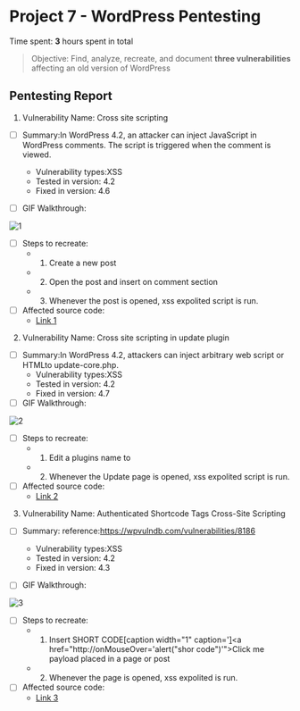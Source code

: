 # Project 7 - WordPress Pentesting

Time spent: **3** hours spent in total

> Objective: Find, analyze, recreate, and document **three vulnerabilities** affecting an old version of WordPress

## Pentesting Report

1. Vulnerability Name: Cross site scripting  
  - [ ] Summary:In WordPress 4.2, an attacker can inject JavaScript in 
WordPress comments. The script is triggered when the comment is viewed.
    - Vulnerability types:XSS
    - Tested in version: 4.2
    - Fixed in version:  4.6
  - [ ] GIF Walkthrough:
  
  
  ![1](https://user-images.githubusercontent.com/24555370/31864921-e4a6ec18-b733-11e7-8d18-aa71ec06f50f.gif)
  - [ ] Steps to recreate: 
      -  1. Create a new post
      - 2. Open the post and insert <script>alert("XSS")</script> on comment section
      - 3. Whenever the post is opened, xss expolited script is run.
  - [ ] Affected source code:
    - [Link 1](https://github.com/WordPress/WordPress/commit/c9e60dab176635d4bfaaf431c0ea891e4726d6e0)
    
    
 2. Vulnerability Name: Cross site scripting in update plugin  
  - [ ] Summary:In WordPress 4.2, attackers can inject arbitrary web script or HTMLto update-core.php. 
    - Vulnerability types:XSS
    - Tested in version: 4.2
    - Fixed in version:  4.7
  - [ ] GIF Walkthrough:
  
  ![2](https://user-images.githubusercontent.com/24555370/31865574-d5107ed0-b73e-11e7-9008-c330b7aedb60.gif)
  - [ ] Steps to recreate: 
      -  1. Edit a plugins name to <script>alert("XSS");</script>
      -  2. Whenever the Update page is opened, xss expolited script is run.
  - [ ] Affected source code:
    - [Link 2](https://core.trac.wordpress.org/browser/trunk/src/wp-includes/shortcodes.php)
 
 3. Vulnerability Name: Authenticated Shortcode Tags Cross-Site Scripting
  - [ ] Summary: reference:https://wpvulndb.com/vulnerabilities/8186
  
    - Vulnerability types:XSS
    - Tested in version: 4.2
    - Fixed in version:  4.3
  - [ ] GIF Walkthrough:
 
 ![3](https://user-images.githubusercontent.com/24555370/31865942-7bb7b3d8-b745-11e7-9dc7-7a39b3d6267c.gif)

  - [ ] Steps to recreate: 
      -  1. Insert SHORT CODE[caption width="1" caption='<a href="' ">]</a><a href="http://onMouseOver='alert("shor code")'">Click me</a> payload placed in a page or post
      -  2. Whenever the page is opened, xss expolited  is run.
  - [ ] Affected source code:
    - [Link 3](https://github.com/WordPress/WordPress/commit/f72b21af23da6b6d54208e5c1d65ececdaa109c8)
    

